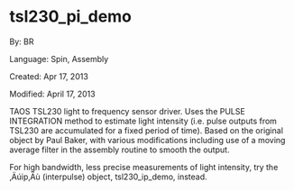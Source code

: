 # tsl230_pi_demo

By: BR

Language: Spin, Assembly

Created: Apr 17, 2013

Modified: April 17, 2013

TAOS TSL230 light to frequency sensor driver. Uses the PULSE INTEGRATION method to estimate light intensity (i.e. pulse outputs from TSL230 are accumulated for a fixed period of time). Based on the original object by Paul Baker, with various modifications including use of a moving average filter in the assembly routine to smooth the output.

For high bandwidth, less precise measurements of light intensity, try the ‚Äúip‚Äù (interpulse) object, tsl230\_ip\_demo, instead.
